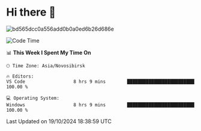 # Hi there 🧃


![bd565dcc0a556add0b0a0ed6b26d686e](https://github.com/Netall0/Netall0/assets/113532176/3b1d4b44-6a21-4538-a6ec-2ba2a7c53f63)



<!--START_SECTION:waka-->
![Code Time](http://img.shields.io/badge/Code%20Time-340%20hrs%2042%20mins-blue)

📊 **This Week I Spent My Time On** 

```text
🕑︎ Time Zone: Asia/Novosibirsk

🔥 Editors: 
VS Code                  8 hrs 9 mins        █████████████████████████   100.00 % 

💻 Operating System: 
Windows                  8 hrs 9 mins        █████████████████████████   100.00 % 
```


 Last Updated on 19/10/2024 18:38:59 UTC
<!--END_SECTION:waka-->


 
                    
